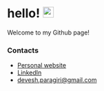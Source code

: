 # hello! <img src="https://media.giphy.com/media/hvRJCLFzcasrR4ia7z/giphy.gif" width="25px">

Welcome to my Github page!

### Contacts
* [Personal website](https://deveshparagiri.com/)
* [LinkedIn](https://www.linkedin.com/in/devesh-paragiri-96b593212/)
* devesh.paragiri@gmail.com
